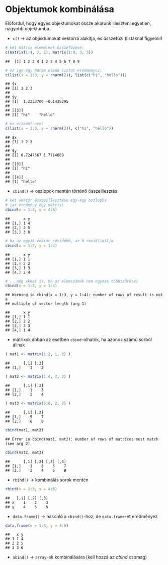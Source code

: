 # Objektumok kombinálása

Előfordul, hogy egyes objektumokat össze akarunk illeszteni egyetlen,
nagyobb objektumba. 

- `c()` -> az objektumokat vektorrá alakítja, és összefűzi (listáknál figyelni!)

```r
# két mátrix elemeinek összefűzése:
c(matrix(1:4, 2, 2), matrix(1:9, 3, 3))
```

```
##  [1] 1 2 3 4 1 2 3 4 5 6 7 8 9
```

```r
# ez így egy három elemű listát eredményez:
c(list(x = 1:3, y = rnorm(2)), list(c("hi", "hello")))
```

```
## $x
## [1] 1 2 3
## 
## $y
## [1]  1.2223706 -0.1435295
## 
## [[3]]
## [1] "hi"    "hello"
```

```r
# ez viszont nem:
c(list(x = 1:3, y = rnorm(2)), c("hi", "hello"))
```

```
## $x
## [1] 1 2 3
## 
## $y
## [1] 0.7247567 1.7714609
## 
## [[3]]
## [1] "hi"
## 
## [[4]]
## [1] "hello"
```

- `cbind()` -> oszlopok mentén történő összeillesztés

```r
# két vektor összeillesztése egy-egy oszlopba 
# (az eredmény egy mátrix)
cbind(x = 1:3, y = 4:6)
```

```
##      x y
## [1,] 1 4
## [2,] 2 5
## [3,] 3 6
```

```r
# ha az egyik vektor rövidebb, az R reciklikálja
cbind(x = 1:2, y = 1:4)
```

```
##      x y
## [1,] 1 1
## [2,] 2 2
## [3,] 1 3
## [4,] 2 4
```

```r
# ...még akkor is, ha az elemszámok nem egymás többszörösei
cbind(x = 1:3, y = 1:4)
```

```
## Warning in cbind(x = 1:3, y = 1:4): number of rows of result is not a
## multiple of vector length (arg 1)
```

```
##      x y
## [1,] 1 1
## [2,] 2 2
## [3,] 3 3
## [4,] 1 4
```

- mátrixok abban az esetben `cbind`-olhatók, ha azonos számú sorból állnak

```r
( mat1 <- matrix(1:2, 1, 2) )  
```

```
##      [,1] [,2]
## [1,]    1    2
```

```r
( mat2 <- matrix(1:4, 2, 2) )
```

```
##      [,1] [,2]
## [1,]    1    3
## [2,]    2    4
```

```r
( mat3 <- matrix(5:8, 2, 2) )
```

```
##      [,1] [,2]
## [1,]    5    7
## [2,]    6    8
```


```r
cbind(mat1, mat2)
```

```
## Error in cbind(mat1, mat2): number of rows of matrices must match (see arg 2)
```

```r
cbind(mat2, mat3)
```

```
##      [,1] [,2] [,3] [,4]
## [1,]    1    3    5    7
## [2,]    2    4    6    8
```

- `rbind()` -> kombinálás sorok mentén

```r
rbind(x = 1:3, y = 4:6)
```

```
##   [,1] [,2] [,3]
## x    1    2    3
## y    4    5    6
```

- `data.frame()` -> hasonló a `cbind()`-hoz, de `data.frame`-et eredményez

```r
data.frame(x = 1:3, y = 4:6)
```

```
##   x y
## 1 1 4
## 2 2 5
## 3 3 6
```

- `abind()` -> `array`-ek kombinálására (kell hozzá az *abind* csomag)

